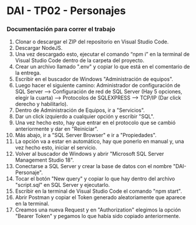# DAI - TP02 - Personajes

### Documentación para correr el trabajo

1. Clonar o descargar el ZIP del repositorio en Visual Studio Code.
2. Descargar NodeJS.
3. Una vez descargado esto, ejecutar el comando “npm i” en la terminal de Visual Studio Code dentro de la carpeta del proyecto.
4. Crear un archivo llamado ".env" y copiar lo que está en el comentario de la entrega.
5. Escribir en el buscador de Windows "Administración de equipos".
6. Luego hacer el siguiente camino: Administrador de configuración de SQL Server --> Configuración de red de SQL Server (Hay 5 opciones, elegir la cuarta) --> 
Protocolos de SQLEXPRESS --> TCP/IP (Dar click derecho y 
habilitarlo).
7. Dentro de Administración de Equipos, ir a "Servicios".
8. Dar un click izquierdo a cualquier opción y escribir "SQL".
9. Una vez hecho esto, hay que entrar en el protocolo que se cambió anteriormente y dar en "Reiniciar".
10. Más abajo, ir a "SQL Server Browser" e ir a "Propiedades".
11. La opción va a estar en automático, hay que ponerlo en manual y, una vez hecho esto, iniciar el servicio.
12. Volver al buscador de Windows y abrir "Microsoft SQL Server Management Studio 18".
13. Conectarse a SQL Server y crear la base de datos con el nombre "DAI-Personaje".
14. Tocar el botón "New query" y copiar lo que hay dentro del archivo "script.sql" en SQL Server y ejecutarlo.
15. Escribir en la terminal de Visual Studio Code el comando "npm start".
16. Abrir Postman y copiar el Token generado aleatoriamente que aparece en la terminal.
17. Creamos una nueva Request y en "Authorization" elegimos la opción "Bearer Token" y pegamos lo que había sido copiado anteriormente.
